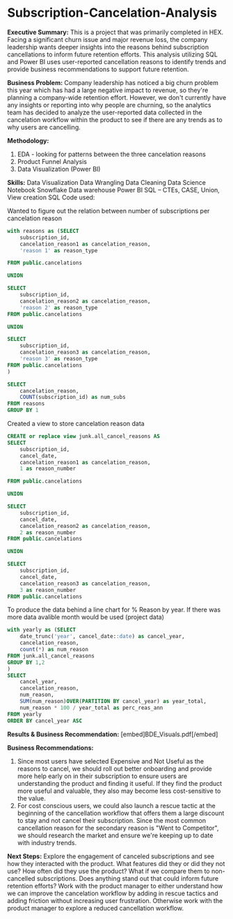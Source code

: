 # Subscription-Cancelation-Analysis

**Executive Summary:**
This is a project that was primarily completed in HEX. Facing a significant churn issue and major revenue loss, the company leadership wants deeper insights into the reasons behind subscription cancellations to inform future retention efforts. This analysis utilizing SQL and Power BI uses user-reported cancellation reasons to identify trends and provide business recommendations to support future retention.


**Business Problem:**
Company leadership has noticed a big churn problem this year which has had a large negative impact to revenue, so they're planning a company-wide retention effort. However, we don't currently have any insights or reporting into why people are churning, so the analytics team has decided to analyze the user-reported data collected in the cancelation workflow within the product to see if there are any trends as to why users are cancelling.


**Methodology:**
1. EDA - looking for patterns between the three cancelation reasons
2. Product Funnel Analysis
3. Data Visualization (Power BI)


**Skills:**
Data Visualization
Data Wrangling
Data Cleaning
Data Science Notebook
Snowflake Data warehouse
Power BI
SQL – CTEs, CASE, Union, View creation
SQL Code used:

Wanted to figure out the relation between number of subscriptions per cancelation reason
```sql
with reasons as (SELECT
    subscription_id,
    cancelation_reason1 as cancelation_reason,
    'reason 1' as reason_type

FROM public.cancelations

UNION

SELECT
    subscription_id,
    cancelation_reason2 as cancelation_reason,
    'reason 2' as reason_type
FROM public.cancelations

UNION

SELECT
    subscription_id,
    cancelation_reason3 as cancelation_reason,
    'reason 3' as reason_type
FROM public.cancelations
)

SELECT
    cancelation_reason,
    COUNT(subscription_id) as num_subs
FROM reasons
GROUP BY 1
```


Created a view to store cancelation reason data
```sql
CREATE or replace view junk.all_cancel_reasons AS
SELECT
    subscription_id,
    cancel_date,
    cancelation_reason1 as cancelation_reason,
    1 as reason_number

FROM public.cancelations

UNION

SELECT
    subscription_id,
    cancel_date,
    cancelation_reason2 as cancelation_reason,
    2 as reason_number
FROM public.cancelations

UNION

SELECT
    subscription_id,
    cancel_date,
    cancelation_reason3 as cancelation_reason,
    3 as reason_number
FROM public.cancelations
```


To produce the data behind a line chart for % Reason by year. If there was more data avalible month would be used (project data)
```sql
with yearly as (SELECT
    date_trunc('year', cancel_date::date) as cancel_year,
    cancelation_reason,
    count(*) as num_reason
FROM junk.all_cancel_reasons
GROUP BY 1,2
)
SELECT
    cancel_year,
    cancelation_reason,
    num_reason,
    SUM(num_reason)OVER(PARTITION BY cancel_year) as year_total,
    num_reason * 100 / year_total as perc_reas_ann
FROM yearly
ORDER BY cancel_year ASC
```



**Results & Business Recommendation:**
[embed]BDE_Visuals.pdf[/embed]


**Business Recommendations:**
1. Since most users have selected Expensive and Not Useful as the reasons to cancel, we should roll out better onboarding and provide more help early on in their subscription to ensure users are understanding the product and finding it useful. If they find the product more useful and valuable, they also may become less cost-sensitive to the value.
2. For cost conscious users, we could also launch a rescue tactic at the beginning of the cancellation workflow that offers them a large discount to stay and not cancel their subscription.
Since the most common cancellation reason for the secondary reason is "Went to Competitor", we should research the market and ensure we're keeping up to date with industry trends.

**Next Steps:**
Explore the engagement of canceled subscriptions and see how they interacted with the product. 
What features did they or did they not use?
How often did they use the product? 
What if we compare them to non-cancelled subscriptions. Does anything stand out that could inform future retention efforts?
Work with the product manager to either understand how we can improve the cancelation workflow by adding in rescue tactics and adding friction without increasing user frustration. Otherwise work with the product manager to explore a reduced cancellation workflow.
